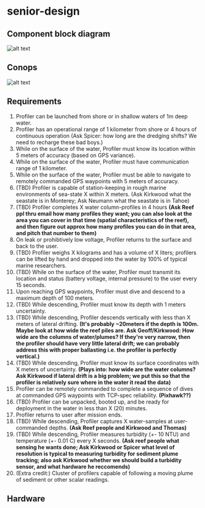 # senior-design
## Component block diagram
![alt text](https://github.com/jeffrey-ke/senior-design/blob/main/documentation/Component%20block%20diagram.png?raw=true)

## Conops
![alt text](https://github.com/jeffrey-ke/senior-design/blob/main/documentation/multi-robot%20conops.png?raw=true)
## Requirements

1. Profiler can be launched from shore or in shallow waters of 1m deep water.
2. Profiler has an operational range of 1 kilometer from shore or 4 hours of continuous operation (Ask Spicer: how long are the dredging shifts? We need to recharge these bad boys.)
3. While on the surface of the water, Profiler must know its location within 5 meters of accuracy (based on GPS variance).
4. While on the surface of the water, Profiler must have communication range of 1 kilometer.
5. While on the surface of the water, Profiler must be able to navigate to remotely commanded GPS waypoints with 5 meters of accuracy.
6. (TBD) Profiler is capable of station-keeping in rough marine environments of sea-state X within X meters. (Ask Kirkwood what the seastate is in Monterey; Ask Neumann what the seastate is in Tahoe)
7. (TBD) Profiler completes X water column-profiles in 4 hours **(Ask Reef ppl thru email how many profiles they want; you can also look at the area you can cover in that time (spatial characteristics of the reef), and then figure out approx how many profiles you can do in that area, and pitch that number to them)**
8. On leak or prohibtively low voltage, Profiler returns to the surface and back to the user.
9. (TBD) Profiler weighs X kilograms and has a volume of X liters; profilers can be lifted by hand and dropped into the water by 100% of typical marine researchers. 
10. (TBD) While on the surface of the water, Profiler must transmit its location and status (battery voltage, internal pressure) to the user every 15 seconds. 
11. Upon reaching GPS waypoints, Profiler must dive and descend to a maximum depth of 100 meters.
12. (TBD) While descending, Profiler must know its depth with 1 meters uncertainty. 
13. (TBD) While descending, Profiler descends vertically with less than X meters of lateral drifting. **(It's probably ~20meters if the depth is 100m. Maybe look at how wide the reef piles are. Ask Geoff/Kirkwood: How wide are the columns of water/plumes? If they're very narrow, then the profiler should have very little lateral drift; we can probably address this with proper ballasting i.e. the profiler is perfectly vertical.)**
14. (TBD) While descending, Profiler must know its surface coordinates with X meters of uncertainty. **(Plays into: how wide are the water columns? Ask Kirkwood if lateral drift is a big problem; we put this so that the profiler is relatively sure where in the water it read the data)**
15. Profiler can be remotely commanded to complete a sequence of dives at commanded GPS waypoints with TCP-spec reliability. **(Pixhawk??)**
16. (TBD) Profiler can be unpacked, booted up, and be ready for deployment in the water in less than X (20) minutes.
17. Profiler returns to user after mission ends.
18. (TBD) While descending, Profiler captures X water-samples at user-commanded depths. **(Ask Reef people and Kirkwood and Thomas)**
19. (TBD) While descending, Profiler measures turbidity (+- 10 NTU) and temperature (+- 0.01 C) every X seconds. **(Ask reef people what sensing he wants done; Ask Kirkwood or Spicer what level of resolution is typical to measuring turbidity for sediment plume tracking; also ask Kirkwood whether we should build a turbidity sensor, and what hardware he reccomends)**
20. (Extra credit:) Cluster of profilers capable of following a moving plume of sediment or other scalar readings.

## Hardware

